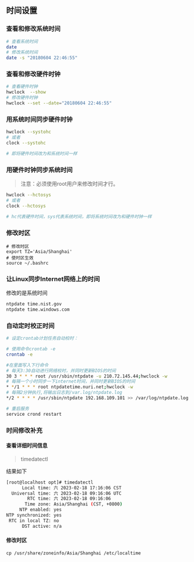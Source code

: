 ## 时间设置

### 查看和修改系统时间

```sh
# 查看系统时间
date
# 修改系统时间
date -s "20180604 22:46:55"
```

### 查看和修改硬件时钟

```sh
# 查看硬件时钟
hwclock  --show
# 修改硬件时钟
hwclock --set --date="20180604 22:46:55"
```

### 用系统时间同步硬件时钟

```sh
hwclock --systohc
# 或者
clock --systohc

# 即将硬件时间改为和系统时间一样
```

### 用硬件时钟同步系统时间 

> 注意：必须使用root用户来修改时间才行。

```sh
hwclock --hctosys
# 或者
clock --hctosys

# hc代表硬件时间，sys代表系统时间，即将系统时间改为和硬件时钟一样
```

### 修改时区

```
# 修改时区
export TZ='Asia/Shanghai'
# 使时区生效
source ~/.bashrc
```

### 让Linux同步Internet网络上的时间

修改的是系统时间

```sh
ntpdate time.nist.gov
ntpdate time.windows.com
```

### 自动定时校正时间

```sh
# 设定crontab计划任务自动校时：

# 使用命令crontab -e
crontab -e

#在里面写入下行命令
# 每天3:30自动进行网络校时，并同时更新BIOS的时间
30 3 * * * root /usr/sbin/ntpdate -u 210.72.145.44;hwclock -w
# 每隔一个小时同步一下internet时间，并同时更新BIOS的时间
* */1 * * * root ntpdatetime.nuri.net;hwclock -w
# 每隔2分钟执行,将输出日志到/var.log/ntpdate.log 
*/2 * * * * /usr/sbin/ntpdate 192.168.109.101 >> /var/log/ntpdate.log

# 重启服务 
service crond restart
```

### 时间修改补充

#### 查看详细时间信息

> timedatectl

结果如下

```sh
[root@localhost opt]# timedatectl
      Local time: 六 2023-02-18 17:16:06 CST
  Universal time: 六 2023-02-18 09:16:06 UTC
        RTC time: 六 2023-02-18 09:16:06
       Time zone: Asia/Shanghai (CST, +0800)
     NTP enabled: yes
NTP synchronized: yes
 RTC in local TZ: no
      DST active: n/a
```

#### 修改时区

```
cp /usr/share/zoneinfo/Asia/Shanghai /etc/localtime
```

